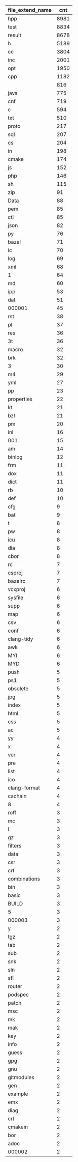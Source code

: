 | file_extend_name | cnt  |
|------------------|------|
| hpp              | 8981 |
| test             | 8834 |
| result           | 8678 |
| h                | 5189 |
| cc               | 3804 |
| inc              | 2001 |
| opt              | 1950 |
| cpp              | 1182 |
|                  | 816  |
| java             | 775  |
| cnf              | 719  |
| c                | 594  |
| txt              | 510  |
| proto            | 217  |
| sql              | 207  |
| cs               | 204  |
| in               | 198  |
| cmake            | 174  |
| js               | 152  |
| php              | 146  |
| sh               | 115  |
| zip              | 91   |
| Data             | 88   |
| pem              | 85   |
| ctl              | 85   |
| json             | 82   |
| py               | 76   |
| bazel            | 71   |
| ic               | 70   |
| log              | 69   |
| xml              | 68   |
| 1                | 64   |
| md               | 60   |
| ipp              | 53   |
| dat              | 51   |
| 000001           | 45   |
| rst              | 38   |
| pl               | 37   |
| res              | 36   |
| 3t               | 36   |
| macro            | 32   |
| brk              | 32   |
| 3                | 30   |
| m4               | 29   |
| yml              | 27   |
| pp               | 23   |
| properties       | 22   |
| kt               | 21   |
| bzl              | 21   |
| pm               | 20   |
| ini              | 16   |
| 001              | 15   |
| am               | 14   |
| binlog           | 12   |
| frm              | 11   |
| dox              | 11   |
| dict             | 11   |
| rb               | 10   |
| def              | 10   |
| cfg              | 9    |
| bat              | 9    |
| t                | 8    |
| pw               | 8    |
| icu              | 8    |
| dia              | 8    |
| cbor             | 8    |
| rc               | 7    |
| csproj           | 7    |
| bazelrc          | 7    |
| vcxproj          | 6    |
| sysfile          | 6    |
| supp             | 6    |
| map              | 6    |
| csv              | 6    |
| conf             | 6    |
| clang-tidy       | 6    |
| awk              | 6    |
| MYI              | 6    |
| MYD              | 6    |
| push             | 5    |
| ps1              | 5    |
| obsolete         | 5    |
| jpg              | 5    |
| index            | 5    |
| html             | 5    |
| css              | 5    |
| ac               | 5    |
| yy               | 4    |
| x                | 4    |
| ver              | 4    |
| pre              | 4    |
| list             | 4    |
| ico              | 4    |
| clang-format     | 4    |
| cachain          | 4    |
| 8                | 4    |
| roff             | 3    |
| mc               | 3    |
| l                | 3    |
| gz               | 3    |
| filters          | 3    |
| data             | 3    |
| csr              | 3    |
| crt              | 3    |
| combinations     | 3    |
| bin              | 3    |
| basic            | 3    |
| BUILD            | 3    |
| 5                | 3    |
| 000003           | 3    |
| y                | 2    |
| tgz              | 2    |
| tab              | 2    |
| sub              | 2    |
| snk              | 2    |
| sln              | 2    |
| sfl              | 2    |
| router           | 2    |
| podspec          | 2    |
| patch            | 2    |
| msc              | 2    |
| mk               | 2    |
| mak              | 2    |
| key              | 2    |
| info             | 2    |
| guess            | 2    |
| gpg              | 2    |
| gnu              | 2    |
| gitmodules       | 2    |
| gen              | 2    |
| example          | 2    |
| emx              | 2    |
| diag             | 2    |
| crl              | 2    |
| cmakein          | 2    |
| bor              | 2    |
| adoc             | 2    |
| 000002           | 2    |

